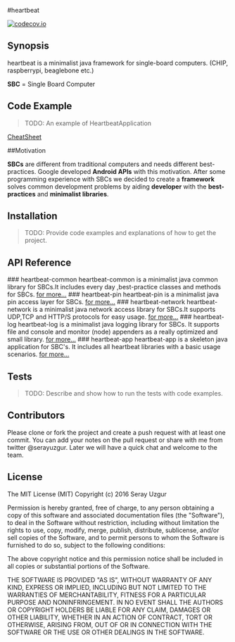 #heartbeat

[![codecov.io](https://codecov.io/github/serayuzgur/heartbeat/coverage.svg?branch=master)](https://codecov.io/github/serayuzgur/heartbeat?branch=master)

## Synopsis

heartbeat is a minimalist java framework for single-board computers. (CHIP, raspberrypi, beaglebone etc.)

**SBC** = Single Board Computer

## Code Example

>TODO: An example of HeartbeatApplication

[CheatSheet](./CheatSheet.md)

##Motivation

**SBCs**  are different from traditional computers and needs different best-practices. Google developed **Android APIs** with this motivation.
After some programming experience with SBCs we decided to create a **framework** solves common development problems by aiding **developer** with the **best-practices** and **minimalist libraries**.

## Installation

>TODO: Provide code examples and explanations of how to get the project.

## API Reference
### heartbeat-common 
heartbeat-common is a minimalist java common library for SBCs.It includes every day ,best-practice classes and methods for SBCs.
[for more...](./heartbeat-common/README.md)
### heartbeat-pin
heartbeat-pin is a minimalist java pin access layer for SBCs.
[for more...](./heartbeat-pin/README.md)
### heartbeat-network
heartbeat-network is a minimalist java network access library for SBCs.It supports UDP,TCP and HTTP/S protocols for easy usage. 
[for more...](./heartbeat-network/README.md)
### heartbeat-log
heartbeat-log is a minimalist java logging library for SBCs.
It supports file and console and monitor (node) appenders as a really optimized and small library.
[for more...](./heartbeat-log/README.md)
### heartbeat-app
heartbeat-app is a skeleton java application for SBC's.
It includes all heartbeat libraries with a basic usage scenarios.
[for more...](./heartbeat-app/README.md)
## Tests

>TODO: Describe and show how to run the tests with code examples.

## Contributors
Please clone or fork the project and create a push request with at least one commit. You can add your notes on the pull request or share with me from twitter @serayuzgur. Later we will have a quick chat and welcome to the team.

## License
The MIT License (MIT)
Copyright (c) 2016 Seray Uzgur

Permission is hereby granted, free of charge, to any person obtaining a copy of this software and associated documentation files (the "Software"), to deal in the Software without restriction, including without limitation the rights to use, copy, modify, merge, publish, distribute, sublicense, and/or sell copies of the Software, and to permit persons to whom the Software is furnished to do so, subject to the following conditions:

The above copyright notice and this permission notice shall be included in all copies or substantial portions of the Software.

THE SOFTWARE IS PROVIDED "AS IS", WITHOUT WARRANTY OF ANY KIND, EXPRESS OR IMPLIED, INCLUDING BUT NOT LIMITED TO THE WARRANTIES OF MERCHANTABILITY, FITNESS FOR A PARTICULAR PURPOSE AND NONINFRINGEMENT. IN NO EVENT SHALL THE AUTHORS OR COPYRIGHT HOLDERS BE LIABLE FOR ANY CLAIM, DAMAGES OR OTHER LIABILITY, WHETHER IN AN ACTION OF CONTRACT, TORT OR OTHERWISE, ARISING FROM, OUT OF OR IN CONNECTION WITH THE SOFTWARE OR THE USE OR OTHER DEALINGS IN THE SOFTWARE.